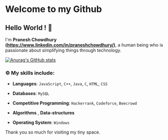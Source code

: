 
# Welcome to my Github
## Hello World ! :wave:

I'm **Pranesh Chowdhury (https://www.linkedin.com/in/praneshchowdhury/)**, a human being who is passionate about simplifying things through technology.

[![Anurag's GitHub stats](https://github-readme-stats.vercel.app/api?username=Pranesh98)](https://github.com/anuraghazra/github-readme-stats)


### :gear: My skills include:

- **Languages**: `JavaScript`, `C++`, `Java`, `C`, `HTML`, `CSS`

- **Databases**: `MySQL`

- **Competitive Programming**: `Hackerrank`, `Codeforce`, `Beecrowd`
    
- **Algorithms** , **Data-structures**

- **Operating System**: `Windows`

Thank you so much for visiting my tiny space.

